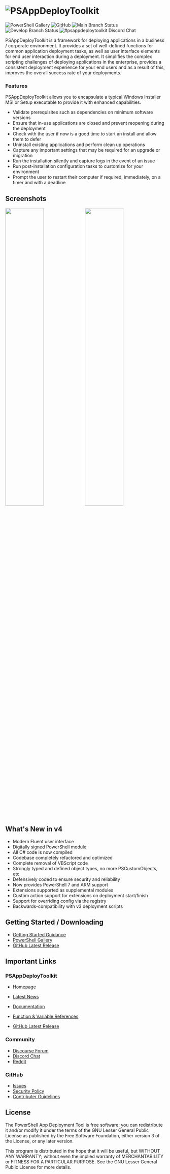 # ![PSAppDeployToolkit](https://github.com/user-attachments/assets/acfafa06-75ef-4988-aea6-5711fd9b6fc4)

![PowerShell Gallery](https://img.shields.io/powershellgallery/dt/psappdeploytoolkit?logoSize=auto&label=PowerShell%20Gallery)
![GitHub](https://img.shields.io/github/downloads/psappdeploytoolkit/psappdeploytoolkit/total?label=GitHub)
![Main Branch Status](https://img.shields.io/github/check-runs/psappdeploytoolkit/psappdeploytoolkit/main?label=main)
![Develop Branch Status](https://img.shields.io/github/check-runs/psappdeploytoolkit/psappdeploytoolkit/develop?label=develop)
![#psappdeploytoolkit Discord Chat](https://img.shields.io/discord/618712310185197588?label=Discord%20Chat)

PSAppDeployToolkit is a framework for deploying applications in a business / corporate environment. It provides a set of well-defined functions for common application deployment tasks, as well as user interface elements for end user interaction during a deployment. It simplifies the complex scripting challenges of deploying applications in the enterprise, provides a consistent deployment experience for your end users and as a result of this, improves the overall success rate of your deployments.

### Features

PSAppDeployToolkit allows you to encapsulate a typical Windows Installer MSI or Setup executable to provide it with enhanced capabilities.

- Validate prerequisites such as dependencies on minimum software versions
- Ensure that in-use applications are closed and prevent reopening during the deployment
- Check with the user if now is a good time to start an install and allow them to defer
- Uninstall existing applications and perform clean up operations
- Capture any important settings that may be required for an upgrade or migration
- Run the installation silently and capture logs in the event of an issue
- Run post-installation configuration tasks to customize for your environment
- Prompt the user to restart their computer if required, immediately, on a timer and with a deadline

## Screenshots

<img src="https://github.com/user-attachments/assets/e74f905a-9999-480a-90ba-78f1dfcd41f9" width="49%" height="49%">
<img src="https://github.com/user-attachments/assets/41299581-3b63-49f0-a9de-6852c1c17257" width="49%" height="49%"">

## What's New in v4

- Modern Fluent user interface
- Digitally signed PowerShell module
- All C# code is now compiled
- Codebase completely refactored and optimized
- Complete removal of VBScript code
- Strongly typed and defined object types, no more PSCustomObjects, etc
- Defensively coded to ensure security and reliability
- Now provides PowerShell 7 and ARM support
- Extensions supported as supplemental modules
- Custom action support for extensions on deployment start/finish
- Support for overriding config via the registry
- Backwards-compatibility with v3 deployment scripts

## Getting Started / Downloading

- [Getting Started Guidance](https://psappdeploytoolkit.com/docs/getting-started/download)
- [PowerShell Gallery](https://www.powershellgallery.com/packages/PSAppDeployToolkit)
- [GitHub Latest Release](https://github.com/psappdeploytoolkit/psappdeploytoolkit/releases)

## Important Links

### PSAppDeployToolkit

- [Homepage](https://psappdeploytoolkit.com)
- [Latest News](https://psappdeploytoolkit.com/blog)

- [Documentation](https://psappdeploytoolkit.com/docs)
- [Function & Variable References](https://psappdeploytoolkit.com/docs/reference)
- [GitHub Latest Release](https://github.com/PSAppDeployToolkit/PSAppDeployToolkit/releases)

### Community

- [Discourse Forum](https://discourse.psappdeploytoolkit.com/)
- [Discord Chat](https://discord.com/channels/618712310185197588/627204361545842688)
- [Reddit](https://reddit.com/r/psadt)

### GitHub

- [Issues](https://github.com/PSAppDeployToolkit/PSAppDeployToolkit/issues)
- [Security Policy](https://github.com/PSAppDeployToolkit/PSAppDeployToolkit/security)
- [Contributer Guidelines](https://github.com/PSAppDeployToolkit/PSAppDeployToolkit/blob/main/.github/CONTRIBUTING.md)

## License

The PowerShell App Deployment Tool is free software: you can redistribute it and/or modify it under the terms of the GNU Lesser General Public License as published by the Free Software Foundation, either version 3 of the License, or any later version.

This program is distributed in the hope that it will be useful, but WITHOUT ANY WARRANTY; without even the implied warranty of MERCHANTABILITY or FITNESS FOR A PARTICULAR PURPOSE.  See the GNU Lesser General Public License for more details.
